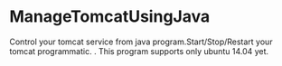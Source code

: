 # ManageTomcatUsingJava
Control your tomcat service from java program.Start/Stop/Restart your tomcat programmatic. . This program supports only ubuntu 14.04 yet. 
